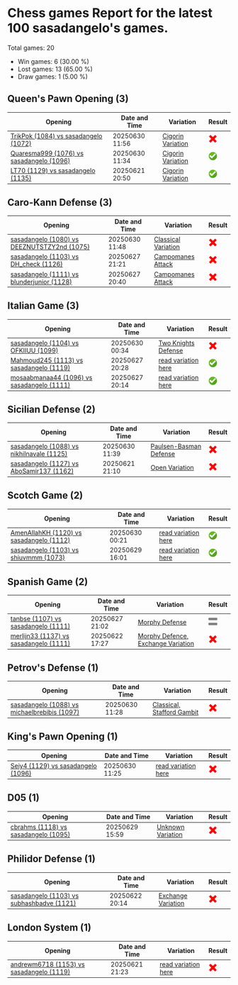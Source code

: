 # Chess games Report for the latest 100 sasadangelo's games.

Total games: 20
- Win games: 6 (30.00 %)
- Lost games: 13 (65.00 %)
- Draw games: 1 (5.00 %)

## Queen's Pawn Opening (3)

| Opening | Date and Time | Variation | Result |
|---------|---------------|-----------|--------|
| [TrikPok (1084) vs sasadangelo (1072)](https://www.chess.com/game/live/140170852812) | 20250630 11:56 | [Cigorin Variation](https://www.chess.com/openings/Queens-Pawn-Opening-Blackmar-Blackmar-Diemer-Gambit-3...Nf6-4.f3-exf3-5.Nxf3) | ![Lose](img/lose.png) |
| [Quaresma999 (1076) vs sasadangelo (1096)](https://www.chess.com/game/live/140170203308) | 20250630 11:34 | [Cigorin Variation](https://www.chess.com/openings/Queens-Pawn-Opening-Blackmar-Diemer-Euwe-Duthilleul-Gambit) | ![Win](img/win.png) |
| [LT70 (1129) vs sasadangelo (1135)](https://www.chess.com/game/live/139856906880) | 20250621 20:50 | [Cigorin Variation](https://www.chess.com/openings/Queens-Pawn-Opening-1...d5) | ![Win](img/win.png) |

## Caro-Kann Defense (3)

| Opening | Date and Time | Variation | Result |
|---------|---------------|-----------|--------|
| [sasadangelo (1080) vs DEEZNUTSTZY2nd (1075)](https://www.chess.com/game/live/140170620178) | 20250630 11:48 | [Classical Variation](https://www.chess.com/openings/Caro-Kann-Defense-Classical-Variation-5.Ng3) | ![Lose](img/lose.png) |
| [sasadangelo (1103) vs DH_check (1126)](https://www.chess.com/game/live/140080550550) | 20250627 21:21 | [Campomanes Attack](https://www.chess.com/openings/Caro-Kann-Defense-2.d4-d5-3.Nc3) | ![Lose](img/lose.png) |
| [sasadangelo (1111) vs blunderjunior (1128)](https://www.chess.com/game/live/140079478616) | 20250627 20:40 | [Campomanes Attack](https://www.chess.com/openings/Caro-Kann-Defense-Tartakower-Variation-6.Nf3) | ![Lose](img/lose.png) |

## Italian Game (3)

| Opening | Date and Time | Variation | Result |
|---------|---------------|-----------|--------|
| [sasadangelo (1104) vs OFKIIUU (1099)](https://www.chess.com/game/live/140156470592) | 20250630 00:34 | [Two Knights Defense](https://www.chess.com/openings/Italian-Game-Two-Knights-Modern-Bishops-Opening) | ![Lose](img/lose.png) |
| [Mahmoud245 (1113) vs sasadangelo (1119)](https://www.chess.com/game/live/140079152026) | 20250627 20:28 | [read variation here](https://www.chess.com/openings/Giuoco-Piano-Game-4.O-O-Nf6-5.Nc3-d6) | ![Win](img/win.png) |
| [mosaabmanaa44 (1096) vs sasadangelo (1111)](https://www.chess.com/game/live/140078746548) | 20250627 20:14 | [read variation here](https://www.chess.com/openings/Giuoco-Piano-Game-Four-Knights-Game) | ![Win](img/win.png) |

## Sicilian Defense (2)

| Opening | Date and Time | Variation | Result |
|---------|---------------|-----------|--------|
| [sasadangelo (1088) vs nikhilnavale (1125)](https://www.chess.com/game/live/140170340202) | 20250630 11:39 | [Paulsen-Basman Defense](https://www.chess.com/openings/Sicilian-Defense-Normal-Line-5.Nc3) | ![Lose](img/lose.png) |
| [sasadangelo (1127) vs AboSamir137 (1162)](https://www.chess.com/game/live/139857404460) | 20250621 21:10 | [Open Variation](https://www.chess.com/openings/Sicilian-Defense-Open) | ![Lose](img/lose.png) |

## Scotch Game (2)

| Opening | Date and Time | Variation | Result |
|---------|---------------|-----------|--------|
| [AmenAllahKH (1120) vs sasadangelo (1112)](https://www.chess.com/game/live/140156246806) | 20250630 00:21 | [read variation here](https://www.chess.com/openings/Scotch-Game-3...exd4-4.Nxd4-Nxd4-5.Qxd4) | ![Win](img/win.png) |
| [sasadangelo (1103) vs shiuvmmm (1073)](https://www.chess.com/game/live/140142763444) | 20250629 16:01 | [read variation here](https://www.chess.com/openings/Scotch-Game-3...d6) | ![Win](img/win.png) |

## Spanish Game (2)

| Opening | Date and Time | Variation | Result |
|---------|---------------|-----------|--------|
| [tanbse (1107) vs sasadangelo (1111)](https://www.chess.com/game/live/140080070116) | 20250627 21:02 | [Morphy Defense](https://www.chess.com/openings/Ruy-Lopez-Opening-Morphy-Defense-Tarrasch-Variation-5...b5-6.Bb3) | ![Draw](img/draw.png) |
| [merlijn33 (1137) vs sasadangelo (1111)](https://www.chess.com/game/live/139886847162) | 20250622 17:27 | [Morphy Defence, Exchange Variation](https://www.chess.com/openings/Ruy-Lopez-Opening-Morphy-Defense-Exchange-Keres-Variation-5...Bd6-6.d4) | ![Lose](img/lose.png) |

## Petrov's Defense (1)

| Opening | Date and Time | Variation | Result |
|---------|---------------|-----------|--------|
| [sasadangelo (1088) vs michaelbrebibis (1097)](https://www.chess.com/game/live/140170005234) | 20250630 11:28 | [Classical, Stafford Gambit](https://www.chess.com/openings/Petrovs-Defense-Classical-Variation) | ![Lose](img/lose.png) |

## King's Pawn Opening (1)

| Opening | Date and Time | Variation | Result |
|---------|---------------|-----------|--------|
| [Seiy4 (1129) vs sasadangelo (1096)](https://www.chess.com/game/live/140169935998) | 20250630 11:25 | [read variation here](https://www.chess.com/openings/Kings-Pawn-Opening-1...e5) | ![Lose](img/lose.png) |

## D05 (1)

| Opening | Date and Time | Variation | Result |
|---------|---------------|-----------|--------|
| [cbrahms (1118) vs sasadangelo (1095)](https://www.chess.com/game/live/140142673810) | 20250629 15:59 | [Unknown Variation](https://www.chess.com/openings/Colle-System-3...e6-4.Nbd2) | ![Lose](img/lose.png) |

## Philidor Defense (1)

| Opening | Date and Time | Variation | Result |
|---------|---------------|-----------|--------|
| [sasadangelo (1103) vs subhashbadve (1121)](https://www.chess.com/game/live/139892040362) | 20250622 20:14 | [Exchange Variation](https://www.chess.com/openings/Philidor-Defense-3.d4) | ![Lose](img/lose.png) |

## London System (1)

| Opening | Date and Time | Variation | Result |
|---------|---------------|-----------|--------|
| [andrewm6718 (1153) vs sasadangelo (1119)](https://www.chess.com/game/live/139857728344) | 20250621 21:23 | [read variation here](https://www.chess.com/openings/London-System-3...c5-4.c3-e6-5.e3) | ![Lose](img/lose.png) |
